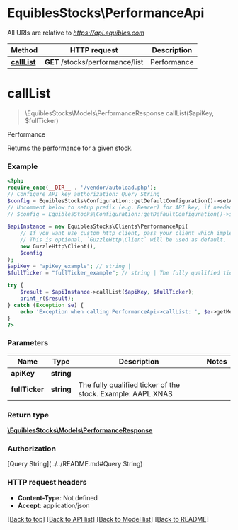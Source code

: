 # EquiblesStocks\PerformanceApi

All URIs are relative to *https://api.equibles.com*

Method | HTTP request | Description
------------- | ------------- | -------------
[**callList**](PerformanceApi.md#calllist) | **GET** /stocks/performance/list | Performance

# **callList**
> \EquiblesStocks\Models\PerformanceResponse callList($apiKey, $fullTicker)

Performance

Returns the performance for a given stock.

### Example
```php
<?php
require_once(__DIR__ . '/vendor/autoload.php');
// Configure API key authorization: Query String
$config = EquiblesStocks\Configuration::getDefaultConfiguration()->setApiKey('apiKey', 'YOUR_API_KEY');
// Uncomment below to setup prefix (e.g. Bearer) for API key, if needed
// $config = EquiblesStocks\Configuration::getDefaultConfiguration()->setApiKeyPrefix('apiKey', 'Bearer');

$apiInstance = new EquiblesStocks\Clients\PerformanceApi(
    // If you want use custom http client, pass your client which implements `GuzzleHttp\ClientInterface`.
    // This is optional, `GuzzleHttp\Client` will be used as default.
    new GuzzleHttp\Client(),
    $config
);
$apiKey = "apiKey_example"; // string | 
$fullTicker = "fullTicker_example"; // string | The fully qualified ticker of the stock. Example: AAPL.XNAS

try {
    $result = $apiInstance->callList($apiKey, $fullTicker);
    print_r($result);
} catch (Exception $e) {
    echo 'Exception when calling PerformanceApi->callList: ', $e->getMessage(), PHP_EOL;
}
?>
```

### Parameters

Name | Type | Description  | Notes
------------- | ------------- | ------------- | -------------
 **apiKey** | **string**|  |
 **fullTicker** | **string**| The fully qualified ticker of the stock. Example: AAPL.XNAS |

### Return type

[**\EquiblesStocks\Models\PerformanceResponse**](../Model/PerformanceResponse.md)

### Authorization

[Query String](../../README.md#Query String)

### HTTP request headers

 - **Content-Type**: Not defined
 - **Accept**: application/json

[[Back to top]](#) [[Back to API list]](../../README.md#documentation-for-api-endpoints) [[Back to Model list]](../../README.md#documentation-for-models) [[Back to README]](../../README.md)

